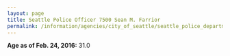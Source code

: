```yaml
---
layout: page
title: Seattle Police Officer 7500 Sean M. Farrior
permalink: /information/agencies/city_of_seattle/seattle_police_department/copbook/7500/
---
```


**Age as of Feb. 24, 2016:** 31.0
